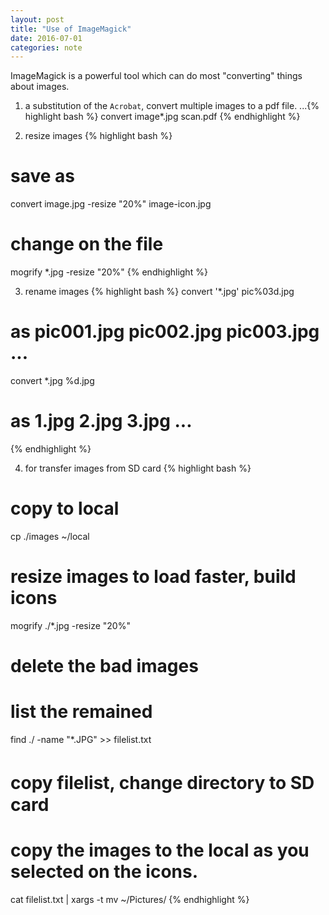 ```yaml
---
layout: post
title: "Use of ImageMagick"
date: 2016-07-01
categories: note
---
```

ImageMagick is a powerful tool which can do most "converting" things about images.

1. a substitution of the `Acrobat`, convert multiple images to a pdf file.
...{% highlight bash %}
convert image*.jpg scan.pdf
{% endhighlight %}

2. resize images
{% highlight bash %}
# save as
convert image.jpg -resize "20%" image-icon.jpg
# change on the file
mogrify *.jpg -resize "20%"
{% endhighlight %}

3. rename images
{% highlight bash %}
convert '*.jpg' pic%03d.jpg
# as pic001.jpg pic002.jpg pic003.jpg ...
convert *.jpg %d.jpg
# as 1.jpg 2.jpg 3.jpg ...
{% endhighlight %}

4. for transfer images from SD card
{% highlight bash %}
# copy to local
cp ./images ~/local
# resize images to load faster, build icons
mogrify ./*.jpg -resize "20%"
# delete the bad images
# list the remained
find ./ -name "*.JPG" >> filelist.txt
# copy filelist, change directory to SD　card
# copy the images to the local as you selected on the icons.
cat filelist.txt | xargs -t mv ~/Pictures/
{% endhighlight %}

[ImageMagick help]: http://www.imagemagick.org/script/command-line-processing.php#geometry
